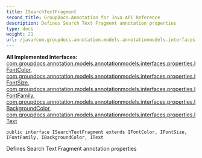 ```yaml
---
title: ISearchTextFragment
second_title: GroupDocs.Annotation for Java API Reference
description: Defines Search Text Fragment annotation properties
type: docs
weight: 21
url: /java/com.groupdocs.annotation.models.annotationmodels.interfaces.annotations/isearchtextfragment/
---
```

**All Implemented Interfaces:**
[com.groupdocs.annotation.models.annotationmodels.interfaces.properties.IFontColor](../../com.groupdocs.annotation.models.annotationmodels.interfaces.properties/ifontcolor), [com.groupdocs.annotation.models.annotationmodels.interfaces.properties.IFontSize](../../com.groupdocs.annotation.models.annotationmodels.interfaces.properties/ifontsize), [com.groupdocs.annotation.models.annotationmodels.interfaces.properties.IFontFamily](../../com.groupdocs.annotation.models.annotationmodels.interfaces.properties/ifontfamily), [com.groupdocs.annotation.models.annotationmodels.interfaces.properties.IBackgroundColor](../../com.groupdocs.annotation.models.annotationmodels.interfaces.properties/ibackgroundcolor), [com.groupdocs.annotation.models.annotationmodels.interfaces.properties.IText](../../com.groupdocs.annotation.models.annotationmodels.interfaces.properties/itext)
```
public interface ISearchTextFragment extends IFontColor, IFontSize, IFontFamily, IBackgroundColor, IText
```

Defines Search Text Fragment annotation properties
